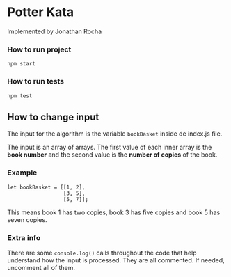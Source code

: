 # Potter Kata

Implemented by Jonathan Rocha

### How to run project
`npm start`

### How to run tests
`npm test`

## How to change input
The input for the algorithm is the variable `bookBasket` inside de index.js file.

The input is an array of arrays. The first value of each inner array is the **book number** and the second value is the **number of copies** of the book.

### Example

```
let bookBasket = [[1, 2], 
                  [3, 5],
                  [5, 7]];
```

This means book 1 has two copies, book 3 has five copies and book 5 has seven copies.

### Extra info
There are some `console.log()` calls throughout the code that help understand how the input is processed. They are all commented. If needed, uncomment all of them.
